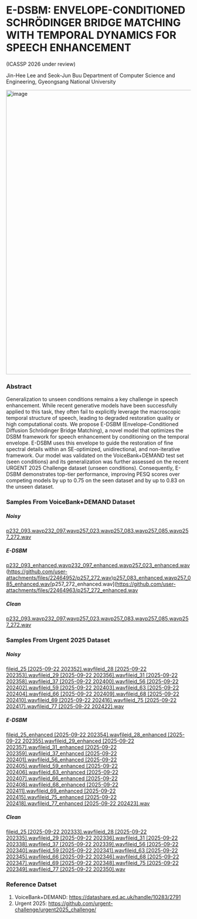 # E-DSBM: ENVELOPE-CONDITIONED SCHRÖDINGER BRIDGE MATCHING WITH TEMPORAL DYNAMICS FOR SPEECH ENHANCEMENT
(ICASSP 2026 under review)

Jin-Hee Lee and Seok-Jun Buu
Department of Computer Science and Engineering, Gyeongsang National University

<img width="1601" height="774" alt="image" src="https://github.com/user-attachments/assets/10e66a43-94ef-4de6-8a8a-31c0df7ff12e" />


### Abstract 
Generalization to unseen conditions remains a key challenge in speech enhancement. While recent generative models have been successfully applied to this task, they often fail to explicitly leverage the macroscopic temporal structure of speech, leading to degraded restoration quality or high computational costs. We propose E-DSBM (Envelope-Conditioned Diffusion Schrödinger Bridge Matching), a novel model that optimizes the DSBM framework for speech enhancement by conditioning on the temporal envelope. E-DSBM uses this envelope to guide the restoration of fine spectral details within an SE-optimized, unidirectional, and non-iterative framework. Our model was validated on the VoiceBank+DEMAND test set (seen conditions) and its generalization was further assessed on the recent URGENT 2025 Challenge dataset (unseen conditions). Consequently, E-DSBM demonstrates top-tier performance, improving PESQ scores over competing models by up to 0.75 on the seen dataset and by up to 0.83 on the unseen dataset.

### Samples From VoiceBank+DEMAND Dataset
##### Noisy
[p232_093.wav](https://github.com/user-attachments/files/22464943/p232_093.wav)[p232_097.wav](https://github.com/user-attachments/files/22464944/p232_097.wav)[p257_023.wav](https://github.com/user-attachments/files/22464947/p257_023.wav)[p257_083.wav](https://github.com/user-attachments/files/22464950/p257_083.wav)[p257_085.wav](https://github.com/user-attachments/files/22464951/p257_085.wav)[p257_272.wav](https://github.com/user-attachments/files/22465152/p257_272.wav)


##### E-DSBM
[p232_093_enhanced.wav](https://github.com/user-attachments/files/22464955/p232_093_enhanced.wav)[p232_097_enhanced.wav](https://github.com/user-attachments/files/22464957/p232_097_enhanced.wav)[p257_023_enhanced.wav](https://github.com/user-attachments/files/22464959/p257_023_enhanced.wav)(https://github.com/user-attachments/files/22464952/p257_272.wav)[p257_083_enhanced.wav](https://github.com/user-attachments/files/22464960/p257_083_enhanced.wav)[p257_085_enhanced.wav](https://github.com/user-attachments/files/22464962/p257_085_enhanced.wav)[p257_272_enhanced.wav](https://github.com/user-attachments/files/22464963/p257_272_enhanced.wav
##### Clean
[p232_093.wav](https://github.com/user-attachments/files/22464899/p232_093.wav)[p232_097.wav](https://github.com/user-attachments/files/22464923/p232_097.wav)[p257_023.wav](https://github.com/user-attachments/files/22464926/p257_023.wav)[p257_083.wav](https://github.com/user-attachments/files/22464931/p257_083.wav)[p257_085.wav](https://github.com/user-attachments/files/22464933/p257_085.wav)[p257_272.wav](https://github.com/user-attachments/files/22464938/p257_272.wav)


### Samples From Urgent 2025 Dataset
##### Noisy
[fileid_25 [2025-09-22 202352].wav](https://github.com/user-attachments/files/22465041/fileid_25.2025-09-22.202352.wav)[fileid_28 [2025-09-22 202353].wav](https://github.com/user-attachments/files/22465044/fileid_28.2025-09-22.202353.wav)[fileid_29 [2025-09-22 202356].wav](https://github.com/user-attachments/files/22465049/fileid_29.2025-09-22.202356.wav)[fileid_31 [2025-09-22 202358].wav](https://github.com/user-attachments/files/22465050/fileid_31.2025-09-22.202358.wav)[fileid_37 [2025-09-22 202400].wav](https://github.com/user-attachments/files/22465051/fileid_37.2025-09-22.202400.wav)[fileid_56 [2025-09-22 202402].wav](https://github.com/user-attachments/files/22465052/fileid_56.2025-09-22.202402.wav)[fileid_59 [2025-09-22 202403].wav](https://github.com/user-attachments/files/22465054/fileid_59.2025-09-22.202403.wav)[fileid_63 [2025-09-22 202404].wav](https://github.com/user-attachments/files/22465055/fileid_63.2025-09-22.202404.wav)[fileid_66 [2025-09-22 202409].wav](https://github.com/user-attachments/files/22465056/fileid_66.2025-09-22.202409.wav)[fileid_68 [2025-09-22 202410].wav](https://github.com/user-attachments/files/22465058/fileid_68.2025-09-22.202410.wav)[fileid_69 [2025-09-22 202416].wav](https://github.com/user-attachments/files/22465060/fileid_69.2025-09-22.202416.wav)[fileid_75 [2025-09-22 202417].wav](https://github.com/user-attachments/files/22465061/fileid_75.2025-09-22.202417.wav)[fileid_77 [2025-09-22 202422].wav](https://github.com/user-attachments/files/22465063/fileid_77.2025-09-22.202422.wav)

##### E-DSBM
[fileid_25_enhanced [2025-09-22 202354].wav](https://github.com/user-attachments/files/22465065/fileid_25_enhanced.2025-09-22.202354.wav)[fileid_28_enhanced [2025-09-22 202355].wav](https://github.com/user-attachments/files/22465068/fileid_28_enhanced.2025-09-22.202355.wav)[fileid_29_enhanced [2025-09-22 202357].wav](https://github.com/user-attachments/files/22465070/fileid_29_enhanced.2025-09-22.202357.wav)[fileid_31_enhanced [2025-09-22 202359].wav](https://github.com/user-attachments/files/22465074/fileid_31_enhanced.2025-09-22.202359.wav)[fileid_37_enhanced [2025-09-22 202401].wav](https://github.com/user-attachments/files/22465075/fileid_37_enhanced.2025-09-22.202401.wav)[fileid_56_enhanced [2025-09-22 202405].wav](https://github.com/user-attachments/files/22465077/fileid_56_enhanced.2025-09-22.202405.wav)[fileid_59_enhanced [2025-09-22 202406].wav](https://github.com/user-attachments/files/22465080/fileid_59_enhanced.2025-09-22.202406.wav)[fileid_63_enhanced [2025-09-22 202407].wav](https://github.com/user-attachments/files/22465083/fileid_63_enhanced.2025-09-22.202407.wav)[fileid_66_enhanced [2025-09-22 202408].wav](https://github.com/user-attachments/files/22465084/fileid_66_enhanced.2025-09-22.202408.wav)[fileid_68_enhanced [2025-09-22 202411].wav](https://github.com/user-attachments/files/22465085/fileid_68_enhanced.2025-09-22.202411.wav)[fileid_69_enhanced [2025-09-22 202415].wav](https://github.com/user-attachments/files/22465086/fileid_69_enhanced.2025-09-22.202415.wav)[fileid_75_enhanced [2025-09-22 202418].wav](https://github.com/user-attachments/files/22465087/fileid_75_enhanced.2025-09-22.202418.wav)[fileid_77_enhanced [2025-09-22 202423].wav](https://github.com/user-attachments/files/22465088/fileid_77_enhanced.2025-09-22.202423.wav)

##### Clean
[fileid_25 [2025-09-22 202333].wav](https://github.com/user-attachments/files/22465013/fileid_25.2025-09-22.202333.wav)[fileid_28 [2025-09-22 202335].wav](https://github.com/user-attachments/files/22465018/fileid_28.2025-09-22.202335.wav)[fileid_29 [2025-09-22 202336].wav](https://github.com/user-attachments/files/22465020/fileid_29.2025-09-22.202336.wav)[fileid_31 [2025-09-22 202338].wav](https://github.com/user-attachments/files/22465021/fileid_31.2025-09-22.202338.wav)[fileid_37 [2025-09-22 202339].wav](https://github.com/user-attachments/files/22465022/fileid_37.2025-09-22.202339.wav)[fileid_56 [2025-09-22 202340].wav](https://github.com/user-attachments/files/22465024/fileid_56.2025-09-22.202340.wav)[fileid_59 [2025-09-22 202341].wav](https://github.com/user-attachments/files/22465026/fileid_59.2025-09-22.202341.wav)[fileid_63 [2025-09-22 202345].wav](https://github.com/user-attachments/files/22465027/fileid_63.2025-09-22.202345.wav)[fileid_66 [2025-09-22 202346].wav](https://github.com/user-attachments/files/22465030/fileid_66.2025-09-22.202346.wav)[fileid_68 [2025-09-22 202347].wav](https://github.com/user-attachments/files/22465031/fileid_68.2025-09-22.202347.wav)[fileid_69 [2025-09-22 202348].wav](https://github.com/user-attachments/files/22465033/fileid_69.2025-09-22.202348.wav)[fileid_75 [2025-09-22 202349].wav](https://github.com/user-attachments/files/22465037/fileid_75.2025-09-22.202349.wav)[fileid_77 [2025-09-22 202350].wav](https://github.com/user-attachments/files/22465038/fileid_77.2025-09-22.202350.wav)


### Reference Datset
1. VoiceBank+DEMAND: https://datashare.ed.ac.uk/handle/10283/2791
2. Urgent 2025: https://github.com/urgent-challenge/urgent2025_challenge/


